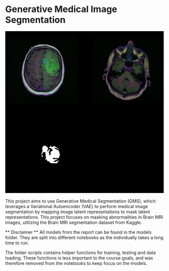 # Generative Medical Image Segmentation
![Brain MRI segmentation](plots/Brainplot.png)

This project aims to use Generative Medical Segmentation (GMS), which leverages a Variational Autoencoder (VAE) to perform medical image segmentation by mapping image latent representations to mask latent representations. This project focuses on masking abnormalities in Brain MRI images, utilizing the Brain MRI segmentation dataset from Kaggle.

** Disclaimer ** 
All models from the report can be found in the models folder. They are split into different notebooks as the individually takes a long time to run. 

The folder scripts contains helper functions for training, testing and data loading. These functions is less important to the course goals, and was therefore removed from the notebooks to keep focus on the models.